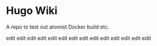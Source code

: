 # Hugo Wiki

A repo to test out atomist Docker build etc.

edit
edit
edit
edit
edit
edit
edit
edit
edit
edit
edit
edit
edit
edit
